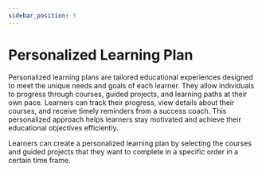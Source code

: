 ```yaml
---
sidebar_position: 3
---
```


# Personalized Learning Plan

Personalized learning plans are tailored educational experiences designed to meet the unique needs and goals of each learner. They allow individuals to progress through courses, guided projects, and learning paths at their own pace. Learners can track their progress, view details about their courses, and receive timely reminders from a success coach. This personalized approach helps learners stay motivated and achieve their educational objectives efficiently.

Learners can create a personalized learning plan by selecting the courses and guided projects that they want to complete in a specific order in a certain time frame.
